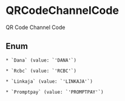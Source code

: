 # QRCodeChannelCode

QR Code Channel Code


## Enum


    * `Dana` (value: `'DANA'`)

    * `Rcbc` (value: `'RCBC'`)

    * `Linkaja` (value: `'LINKAJA'`)

    * `Promptpay` (value: `'PROMPTPAY'`)



